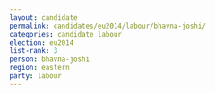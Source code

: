 ```yaml
---
layout: candidate
permalink: candidates/eu2014/labour/bhavna-joshi/
categories: candidate labour
election: eu2014
list-rank: 3
person: bhavna-joshi
region: eastern
party: labour
---
```

